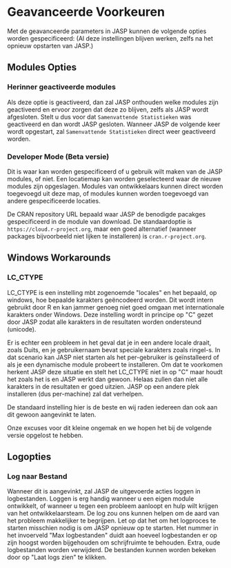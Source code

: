 Geavanceerde Voorkeuren
=========

Met de geavanceerde parameters in JASP kunnen de volgende opties worden gespecificeerd:
(Al deze instellingen blijven werken, zelfs na het opnieuw opstarten van JASP.)

## Modules Opties

### Herinner geactiveerde modules

Als deze optie is geactiveerd, dan zal JASP onthouden welke modules zijn geactiveerd en ervoor zorgen dat deze zo blijven, zelfs als JASP wordt afgesloten. Stelt u dus voor dat `Samenvattende Statistieken` was geactiveerd en dan wordt JASP gesloten. Wanneer JASP de volgende keer wordt opgestart, zal `Samenvattende Statistieken` direct weer geactiveerd worden. 

### Developer Mode (Beta versie)

Dit is waar kan worden gespecificeerd of u gebruik wilt maken van de JASP modules, of niet. 
Een locatiemap kan worden geselecteerd waar de nieuwe modules zijn opgeslagen. 
Modules van ontwikkelaars kunnen direct worden toegevoegd uit deze map, of modules kunnen worden toegevoegd van andere gespecificeerde locaties. 

De CRAN repository URL bepaald waar JASP de benodigde pacakges gespecificeerd in de module van download. 
De standaardoptie is `https://cloud.r-project.org`, maar een goed alternatief (wanneer packages bijvoorbeeld niet lijken te installeren) is `cran.r-project.org`. 

## Windows Workarounds

### LC_CTYPE
LC_CTYPE is een instelling mbt zogenoemde "locales" en het bepaald, op windows, hoe bepaalde karakters geëncodeerd worden.
Dit wordt intern gebruikt door R en kan jammer genoeg niet goed omgaan met internationale karakters onder Windows.
Deze instelling wordt in principe op "C" gezet door JASP zodat alle karakters in de resultaten worden ondersteund (unicode).

Er is echter een probleem in het geval dat je in een andere locale draait, zoals Duits, en je gebruikernaam bevat speciale karakters zoals ringel-s.
In dat scenario kan JASP niet starten als het per-gebruiker is geïnstalleerd of als je een dynamische module probeert te installeren.
Om dat te voorkomen herkent JASP deze situatie en stelt het LC_CTYPE niet in op "C" maar houdt het zoals het is en JASP werkt dan gewoon.
Helaas zullen dan niet alle karakters in de resultaten er goed uitzien.
JASP op een andere plek installeren (dus per-machine) zal dat verhelpen.

De standaard instelling hier is de beste en wij raden iedereen dan ook aan dit gewoon aangevinkt te laten.

Onze excuses voor dit kleine ongemak en we hopen het bij de volgende versie opgelost te hebben.

## Logopties

### Log naar Bestand
Wanneer dit is aangevinkt, zal JASP de uitgevoerde acties loggen in logbestanden.
Loggen is erg handig wanneer u een eigen module ontwikkelt, of wanneer u tegen een probleem aanloopt en hulp wilt krijgen van het ontwikkelaarsteam.
De log zou ons kunnen helpen om de aard van het probleem makkelijker te begrijpen. Let op dat het om het logproces te starten misschien nodig is om JASP opnieuw op te starten.
Het nummer in het invoerveld "Max logbestanden" duidt aan hoeveel logbestanden er op zijn hoogst worden bijgehouden om schrijfruimte te behouden. Extra, oude logbestanden worden verwijderd. 
De bestanden kunnen worden bekeken door op "Laat logs zien" te klikken. 
